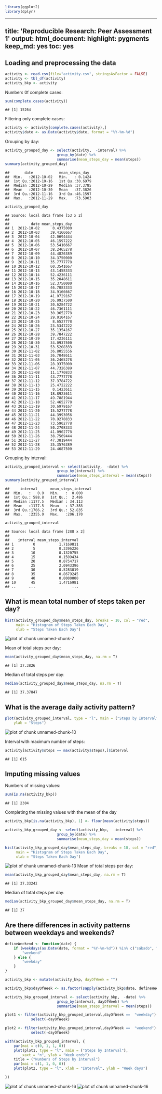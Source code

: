 
```r
library(ggplot2)
library(dplyr)
```

---
title: 'Reproducible Research: Peer Assessment 1'
output:
  html_document:
    highlight: pygments
    keep_md: yes
    toc: yes
---


## Loading and preprocessing the data


```r
activity <- read.csv(file="activity.csv", stringsAsFactor = FALSE)
activity <- tbl_df(activity)
activity_bkp <- activity
```
Numbers 0f complete cases:

```r
sum(complete.cases(activity))
```

```
## [1] 15264
```
Filtering only complete cases:

```r
activity <- activity[complete.cases(activity),]
activity$date <- as.Date(activity$date, format = "%Y-%m-%d")
```
Grouping by day:

```r
activity_grouped_day <- select(activity,  -interval) %>%
                        group_by(date) %>%
                        summarise(mean_steps_day = mean(steps)) 
summary(activity_grouped_day)
```

```
##       date            mean_steps_day   
##  Min.   :2012-10-02   Min.   : 0.1424  
##  1st Qu.:2012-10-16   1st Qu.:30.6979  
##  Median :2012-10-29   Median :37.3785  
##  Mean   :2012-10-30   Mean   :37.3826  
##  3rd Qu.:2012-11-16   3rd Qu.:46.1597  
##  Max.   :2012-11-29   Max.   :73.5903
```

```r
activity_grouped_day
```

```
## Source: local data frame [53 x 2]
## 
##          date mean_steps_day
## 1  2012-10-02      0.4375000
## 2  2012-10-03     39.4166667
## 3  2012-10-04     42.0694444
## 4  2012-10-05     46.1597222
## 5  2012-10-06     53.5416667
## 6  2012-10-07     38.2465278
## 7  2012-10-09     44.4826389
## 8  2012-10-10     34.3750000
## 9  2012-10-11     35.7777778
## 10 2012-10-12     60.3541667
## 11 2012-10-13     43.1458333
## 12 2012-10-14     52.4236111
## 13 2012-10-15     35.2048611
## 14 2012-10-16     52.3750000
## 15 2012-10-17     46.7083333
## 16 2012-10-18     34.9166667
## 17 2012-10-19     41.0729167
## 18 2012-10-20     36.0937500
## 19 2012-10-21     30.6284722
## 20 2012-10-22     46.7361111
## 21 2012-10-23     30.9652778
## 22 2012-10-24     29.0104167
## 23 2012-10-25      8.6527778
## 24 2012-10-26     23.5347222
## 25 2012-10-27     35.1354167
## 26 2012-10-28     39.7847222
## 27 2012-10-29     17.4236111
## 28 2012-10-30     34.0937500
## 29 2012-10-31     53.5208333
## 30 2012-11-02     36.8055556
## 31 2012-11-03     36.7048611
## 32 2012-11-05     36.2465278
## 33 2012-11-06     28.9375000
## 34 2012-11-07     44.7326389
## 35 2012-11-08     11.1770833
## 36 2012-11-11     43.7777778
## 37 2012-11-12     37.3784722
## 38 2012-11-13     25.4722222
## 39 2012-11-15      0.1423611
## 40 2012-11-16     18.8923611
## 41 2012-11-17     49.7881944
## 42 2012-11-18     52.4652778
## 43 2012-11-19     30.6979167
## 44 2012-11-20     15.5277778
## 45 2012-11-21     44.3993056
## 46 2012-11-22     70.9270833
## 47 2012-11-23     73.5902778
## 48 2012-11-24     50.2708333
## 49 2012-11-25     41.0902778
## 50 2012-11-26     38.7569444
## 51 2012-11-27     47.3819444
## 52 2012-11-28     35.3576389
## 53 2012-11-29     24.4687500
```
Grouping by interval:

```r
activity_grouped_interval <- select(activity,  -date) %>%
                        group_by(interval) %>%
                        summarise(mean_steps_interval = mean(steps)) 
summary(activity_grouped_interval)
```

```
##     interval      mean_steps_interval
##  Min.   :   0.0   Min.   :  0.000    
##  1st Qu.: 588.8   1st Qu.:  2.486    
##  Median :1177.5   Median : 34.113    
##  Mean   :1177.5   Mean   : 37.383    
##  3rd Qu.:1766.2   3rd Qu.: 52.835    
##  Max.   :2355.0   Max.   :206.170
```

```r
activity_grouped_interval
```

```
## Source: local data frame [288 x 2]
## 
##    interval mean_steps_interval
## 1         0           1.7169811
## 2         5           0.3396226
## 3        10           0.1320755
## 4        15           0.1509434
## 5        20           0.0754717
## 6        25           2.0943396
## 7        30           0.5283019
## 8        35           0.8679245
## 9        40           0.0000000
## 10       45           1.4716981
## ..      ...                 ...
```

## What is mean total number of steps taken per day?

```r
hist(activity_grouped_day$mean_steps_day, breaks = 10, col = "red", 
     main = "Histogram of Steps Taken Each Day", 
     xlab = "Steps Taken Each Day")
```

![plot of chunk unnamed-chunk-7](figure/unnamed-chunk-7-1.png) 

Mean of total steps per day:

```r
mean(activity_grouped_day$mean_steps_day, na.rm = T)
```

```
## [1] 37.3826
```
Median of total steps per day:

```r
median(activity_grouped_day$mean_steps_day, na.rm = T)
```

```
## [1] 37.37847
```


## What is the average daily activity pattern?

```r
plot(activity_grouped_interval, type = "l", main = ("Steps by Interval"), 
    ylab = "Steps")
```

![plot of chunk unnamed-chunk-10](figure/unnamed-chunk-10-1.png) 

Interval with maximum number of steps:

```r
activity[activity$steps == max(activity$steps),]$interval
```

```
## [1] 615
```


## Imputing missing values
Numbers of missing values:

```r
sum(is.na(activity_bkp))
```

```
## [1] 2304
```

Completing the missing values with the mean of the day

```r
activity_bkp[is.na(activity_bkp), 1] <- floor(mean(activity$steps))

activity_bkp_grouped_day <- select(activity_bkp,  -interval) %>%
                        group_by(date) %>%
                        summarise(mean_steps_day = mean(steps)) 

hist(activity_bkp_grouped_day$mean_steps_day, breaks = 10, col = "red", 
     main = "Histogram of Steps Taken Each Day", 
     xlab = "Steps Taken Each Day")
```

![plot of chunk unnamed-chunk-13](figure/unnamed-chunk-13-1.png) 
Mean of total steps per day:

```r
mean(activity_bkp_grouped_day$mean_steps_day, na.rm = T)
```

```
## [1] 37.33242
```
Median of total steps per day:

```r
median(activity_bkp_grouped_day$mean_steps_day, na.rm = T)
```

```
## [1] 37
```


## Are there differences in activity patterns between weekdays and weekends?


```r
defineWeekend <- function(date) {
    if (weekdays(as.Date(date, format = "%Y-%m-%d")) %in% c("sábado", "domingo")) {#"Saturday", "Sunday"
        "weekend"
    } else {
        "weekday"
    }
}

activity_bkp <- mutate(activity_bkp, dayOfWeek = "") 

activity_bkp$dayOfWeek <- as.factor(sapply(activity_bkp$date, defineWeekend))

activity_bkp_grouped_interval <- select(activity_bkp,  -date) %>%
                        group_by(interval, dayOfWeek) %>%
                        summarise(mean_steps_interval = mean(steps)) 

plot1 <- filter(activity_bkp_grouped_interval,dayOfWeek ==  "weekday") %>%
            select(-dayOfWeek)

plot2 <- filter(activity_bkp_grouped_interval,dayOfWeek ==  "weekend") %>%
            select(-dayOfWeek)

with(activity_bkp_grouped_interval, {
    par(mai = c(0, 1, 1, 0))
    plot(plot1, type = "l", main = ("Steps by Interval"), 
        xaxt = "n", ylab = "Week ends")
    title = ("Numbers of Steps by Interval")
    par(mai = c(1, 1, 0, 0))
    plot(plot2, type = "l", xlab = "Interval", ylab = "Week days")

})
```

![plot of chunk unnamed-chunk-16](figure/unnamed-chunk-16-1.png) ![plot of chunk unnamed-chunk-16](figure/unnamed-chunk-16-2.png) 

